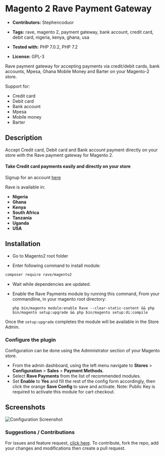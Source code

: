 # Magento 2 Rave Payment Gateway

 - **Contributors:** Stephencoduor

 - **Tags:** rave, magento 2, payment gateway, bank account, credit card, debit card, nigeria, kenya, ghana, usa
 - **Tested with:** PHP 7.0.2, PHP 7.2
 - **License:** GPL-3

Rave payment gateway for accepting payments via credit/debit cards, bank accounts, Mpesa, Ghana Mobile Money and Barter on your Magento-2 store.

Support for:

 - Credit card
 - Debit card
 - Bank account
 - Mpesa
 - Mobile money
 - Barter


## Description

Accept Credit card, Debit card and Bank account payment directly on your store with the Rave payment gateway for Magento 2.

#### Take Credit card payments easily and directly on your store

Signup for an account [here](https://rave.flutterwave.com)

Rave is available in:

* __Nigeria__
* __Ghana__
* __Kenya__
* __South Africa__
* __Tanzania__
* __Uganda__
* __USA__


## Installation

* Go to Magento2 root folder

* Enter following command to install module:

```bash
composer require rave/magento2
```

* Wait while dependencies are updated.

*  Enable the Rave Payments module by running this command,
   From your commandline, in your magento root directory:

   ```php bin/magento module:enable Rave --clear-static-content && php bin/magento setup:upgrade && php bin/magento setup:di:compile```

Once the `setup:upgrade` completes the module will be available in the Store Admin.



### Configure the plugin

Configuration can be done using the Administrator section of your Magento store.

* From the admin dashboard, using the left menu navigate to __Stores__ > __Configuration__ > __Sales__ > __Payment Methods__.
* Select __Rave Payments__ from the list of recommended modules.
* Set __Enable__ to __Yes__ and fill the rest of the config form accordingly, then click the orange __Save Config__ to save and activate.
  Note: Public Key is required to activate this module for cart checkout.

## Screenshots

![Configuration Screenshot](https://cloud.githubusercontent.com/assets/8383666/21956754/e5605eca-da87-11e6-855a-eddac6d33961.png)


### Suggestions / Contributions

For issues and feature request, [click here](https://github.com/stephencoduor/Rave-magento-2/issues).
To contribute, fork the repo, add your changes and modifications then create a pull request.

